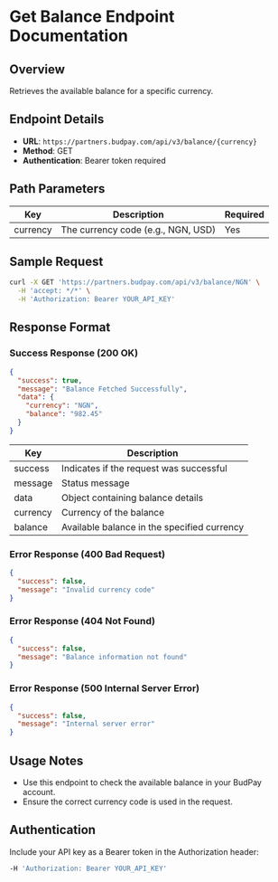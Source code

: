 # Get Balance Endpoint Documentation

## Overview
Retrieves the available balance for a specific currency.

## Endpoint Details
- **URL**: `https://partners.budpay.com/api/v3/balance/{currency}`
- **Method**: GET
- **Authentication**: Bearer token required

## Path Parameters

| Key      | Description                         | Required |
|----------|-------------------------------------|----------|
| currency | The currency code (e.g., NGN, USD) | Yes      |

## Sample Request
```bash
curl -X GET 'https://partners.budpay.com/api/v3/balance/NGN' \
  -H 'accept: */*' \
  -H 'Authorization: Bearer YOUR_API_KEY'
```

## Response Format

### Success Response (200 OK)
```json
{
  "success": true,
  "message": "Balance Fetched Successfully",
  "data": {
    "currency": "NGN",
    "balance": "982.45"
  }
}
```

| Key       | Description                           |
|-----------|---------------------------------------|
| success   | Indicates if the request was successful |
| message   | Status message                         |
| data      | Object containing balance details     |
| currency  | Currency of the balance               |
| balance   | Available balance in the specified currency |

### Error Response (400 Bad Request)
```json
{
  "success": false,
  "message": "Invalid currency code"
}
```

### Error Response (404 Not Found)
```json
{
  "success": false,
  "message": "Balance information not found"
}
```

### Error Response (500 Internal Server Error)
```json
{
  "success": false,
  "message": "Internal server error"
}
```

## Usage Notes
- Use this endpoint to check the available balance in your BudPay account.
- Ensure the correct currency code is used in the request.

## Authentication
Include your API key as a Bearer token in the Authorization header:
```bash
-H 'Authorization: Bearer YOUR_API_KEY'
```

